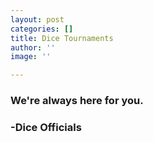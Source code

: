 ```yaml
---
layout: post
categories: []
title: Dice Tournaments
author: ''
image: ''

---
```

### We're always here for you.

###                                        -Dice Officials